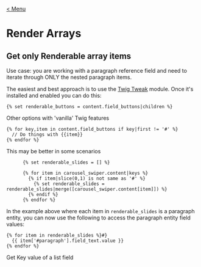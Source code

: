 [< Menu](../README.md)


# Render Arrays

## Get only Renderable array items
Use case: you are working with a paragraph reference field and need to iterate through ONLY the nested paragraph items.

The easiest and best approach is to use the [Twig Tweak](https://www.drupal.org/project/twig_tweak) module. Once it's installed and enabled you can do this:

```twig
{% set renderable_buttons = content.field_buttons|children %}
```

Other options with 'vanilla' Twig features
```twig
{% for key,item in content.field_buttons if key|first != '#' %}
  // Do things with {{item}}
{% endfor %}
```

This may be better in some scenarios
```twig
      {% set renderable_slides = [] %}

      {% for item in carousel_swiper.content|keys %}
        {% if item|slice(0,1) is not same as '#' %}
          {% set renderable_slides = renderable_slides|merge([carousel_swiper.content[item]]) %}
        {% endif %}
      {% endfor %}
```

In the example above where each item in `renderable_slides` is a paragraph entity, you can now use the following to access the paragraph entity field values:

```twig
{% for item in renderable_slides %}#}
  {{ item['#paragraph'].field_text.value }}
{% endfor %}
```

Get Key value of a list field
